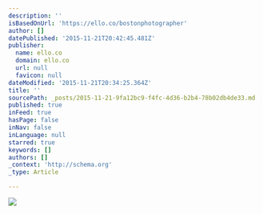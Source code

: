 ```yaml
---
description: ''
isBasedOnUrl: 'https://ello.co/bostonphotographer'
author: []
datePublished: '2015-11-21T20:42:45.481Z'
publisher:
  name: ello.co
  domain: ello.co
  url: null
  favicon: null
dateModified: '2015-11-21T20:34:25.364Z'
title: ''
sourcePath: _posts/2015-11-21-9fa12bc9-f4fc-4d36-b2b4-78b02db4de33.md
published: true
inFeed: true
hasPage: false
inNav: false
inLanguage: null
starred: true
keywords: []
authors: []
_context: 'http://schema.org'
_type: Article

---
```

![](https://d324imu86q1bqn.cloudfront.net/uploads/asset/attachment/3227731/ello-optimized-e1edff77.jpg)